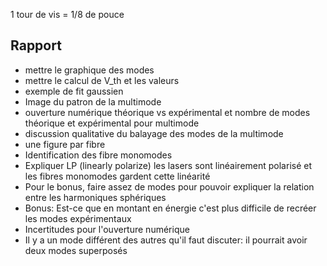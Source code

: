 1 tour de vis  = 1/8 de pouce 



## Rapport

- mettre le graphique des modes 
- mettre le calcul de V_th et les valeurs
- exemple de fit gaussien 
- Image du patron de la multimode 
- ouverture numérique théorique vs expérimental et nombre de modes théorique et expérimental pour multimode 
- discussion qualitative du balayage des modes de la multimode
- une figure par fibre 
- Identification des fibre monomodes 
- Expliquer LP (linearly polarize) les lasers sont linéairement polarisé et les fibres monomodes gardent cette linéarité 
- Pour le bonus, faire assez de modes pour pouvoir expliquer la relation entre les harmoniques sphériques
- Bonus: Est-ce que en montant en énergie c'est plus difficile de recréer les modes expérimentaux 
- Incertitudes pour l'ouverture numérique 
- Il y a un mode différent des autres qu'il faut discuter: il pourrait avoir deux modes superposés 